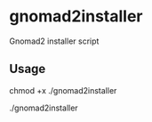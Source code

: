 # gnomad2installer
Gnomad2 installer script


## Usage
chmod +x ./gnomad2installer

./gnomad2installer
